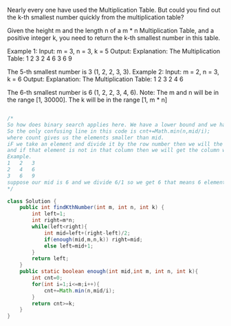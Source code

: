 Nearly every one have used the Multiplication Table. But could you find out the k-th smallest number quickly from the multiplication table?

Given the height m and the length n of a m * n Multiplication Table, and a positive integer k, you need to return the k-th smallest number in this table.

Example 1:
Input: m = 3, n = 3, k = 5
Output: 
Explanation: 
The Multiplication Table:
1	2	3
2	4	6
3	6	9

The 5-th smallest number is 3 (1, 2, 2, 3, 3).
Example 2:
Input: m = 2, n = 3, k = 6
Output: 
Explanation: 
The Multiplication Table:
1	2	3
2	4	6

The 6-th smallest number is 6 (1, 2, 2, 3, 4, 6).
Note:
The m and n will be in the range [1, 30000].
The k will be in the range [1, m * n]


```java

/*
So how does binary search applies here. We have a lower bound and we have a uppper bound and we need to find an element betweeen them. We will take the mid element and then check if its enough or not . Enough function is to check if we have atleast k elements smaller than k . So until we reach the the mid where exactly k elements are  smaller than it our binary search continues.
So the only confusing line in this code is cnt+=Math.min(n,mid/i); 
where count gives us the elements smaller than mid. 
iF we take an element and divide it by the row number then we will the the corresponding row it is in
and if that element is not in that column then we will get the column which holds the number just less than our mid . So that will give us the number of element lesser than mid in that row.
Example. 
1	2	3
2	4	6
3	6	9
suppose our mid is 6 and we divide 6/1 so we get 6 that means 6 elements are smaller than or equal to 6 in first row and in second row we get 6/2=3 so 3 elements are smaller than or equal to 3 and so on.
*/

class Solution {
    public int findKthNumber(int m, int n, int k) {
        int left=1;
        int right=m*n;
        while(left<right){
            int mid=left+(right-left)/2;
            if(enough(mid,m,n,k)) right=mid;
            else left=mid+1;
        }
        return left;
    }
    public static boolean enough(int mid,int m, int n, int k){
        int cnt=0;
        for(int i=1;i<=m;i++){
            cnt+=Math.min(n,mid/i);
        }
        return cnt>=k;
    }
}

```

